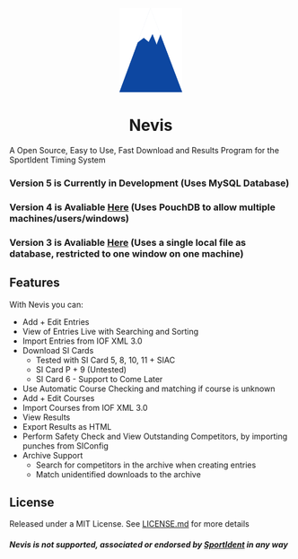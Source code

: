 <p style="text-align:center" align="center">
<img src="./public/Nevis Logo.png" alt="Nevis Logo" height="150px"/>
</p>
<h1 align="center"> Nevis </h1>
<p style="text-align:center" align="center">
</p>

A Open Source, Easy to Use, Fast Download and Results Program for the SportIdent Timing System

### Version 5 is Currently in Development (Uses MySQL Database)

### Version 4 is Avaliable [Here](https://github.com/brownben/nevis/tree/v4) (Uses PouchDB to allow multiple machines/users/windows)

### Version 3 is Avaliable [Here](https://github.com/brownben/nevis/tree/84cdd43f5b913dd59acc62225878bb541a3249a7) (Uses a single local file as database, restricted to one window on one machine)

## Features

With Nevis you can:

- Add + Edit Entries
- View of Entries Live with Searching and Sorting
- Import Entries from IOF XML 3.0
- Download SI Cards
  - Tested with SI Card 5, 8, 10, 11 + SIAC
  - SI Card P + 9 (Untested)
  - SI Card 6 - Support to Come Later
- Use Automatic Course Checking and matching if course is unknown
- Add + Edit Courses
- Import Courses from IOF XML 3.0
- View Results
- Export Results as HTML
- Perform Safety Check and View Outstanding Competitors, by importing punches from SIConfig
- Archive Support
  - Search for competitors in the archive when creating entries
  - Match unidentified downloads to the archive

## License

Released under a MIT License.
See [LICENSE.md](./LICENSE.md) for more details

##### Nevis is not supported, associated or endorsed by [SportIdent](https://www.sportident.com) in any way
